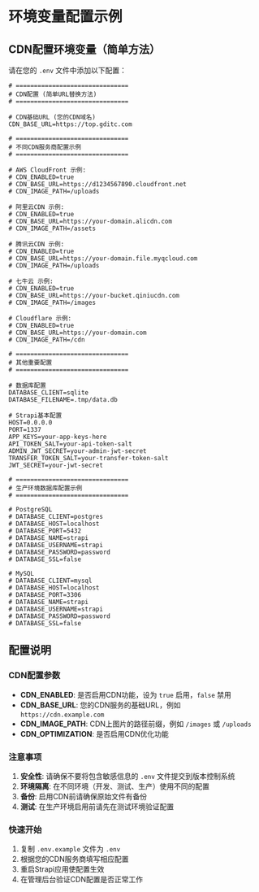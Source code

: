 # 环境变量配置示例

## CDN配置环境变量（简单方法）

请在您的 `.env` 文件中添加以下配置：

```env
# ===============================
# CDN配置 (简单URL替换方法)
# ===============================

# CDN基础URL (您的CDN域名)
CDN_BASE_URL=https://top.gditc.com

# ===============================
# 不同CDN服务商配置示例
# ===============================

# AWS CloudFront 示例:
# CDN_ENABLED=true
# CDN_BASE_URL=https://d1234567890.cloudfront.net
# CDN_IMAGE_PATH=/uploads

# 阿里云CDN 示例:
# CDN_ENABLED=true
# CDN_BASE_URL=https://your-domain.alicdn.com
# CDN_IMAGE_PATH=/assets

# 腾讯云CDN 示例:
# CDN_ENABLED=true
# CDN_BASE_URL=https://your-domain.file.myqcloud.com
# CDN_IMAGE_PATH=/uploads

# 七牛云 示例:
# CDN_ENABLED=true
# CDN_BASE_URL=https://your-bucket.qiniucdn.com
# CDN_IMAGE_PATH=/images

# Cloudflare 示例:
# CDN_ENABLED=true
# CDN_BASE_URL=https://your-domain.com
# CDN_IMAGE_PATH=/cdn

# ===============================
# 其他重要配置
# ===============================

# 数据库配置
DATABASE_CLIENT=sqlite
DATABASE_FILENAME=.tmp/data.db

# Strapi基本配置
HOST=0.0.0.0
PORT=1337
APP_KEYS=your-app-keys-here
API_TOKEN_SALT=your-api-token-salt
ADMIN_JWT_SECRET=your-admin-jwt-secret
TRANSFER_TOKEN_SALT=your-transfer-token-salt
JWT_SECRET=your-jwt-secret

# ===============================
# 生产环境数据库配置示例
# ===============================

# PostgreSQL
# DATABASE_CLIENT=postgres
# DATABASE_HOST=localhost
# DATABASE_PORT=5432
# DATABASE_NAME=strapi
# DATABASE_USERNAME=strapi
# DATABASE_PASSWORD=password
# DATABASE_SSL=false

# MySQL
# DATABASE_CLIENT=mysql
# DATABASE_HOST=localhost
# DATABASE_PORT=3306
# DATABASE_NAME=strapi
# DATABASE_USERNAME=strapi
# DATABASE_PASSWORD=password
# DATABASE_SSL=false
```

## 配置说明

### CDN配置参数

- **CDN_ENABLED**: 是否启用CDN功能，设为 `true` 启用，`false` 禁用
- **CDN_BASE_URL**: 您的CDN服务的基础URL，例如 `https://cdn.example.com`
- **CDN_IMAGE_PATH**: CDN上图片的路径前缀，例如 `/images` 或 `/uploads`
- **CDN_OPTIMIZATION**: 是否启用CDN优化功能

### 注意事项

1. **安全性**: 请确保不要将包含敏感信息的 `.env` 文件提交到版本控制系统
2. **环境隔离**: 在不同环境（开发、测试、生产）使用不同的配置
3. **备份**: 启用CDN前请确保原始文件有备份
4. **测试**: 在生产环境启用前请先在测试环境验证配置

### 快速开始

1. 复制 `.env.example` 文件为 `.env`
2. 根据您的CDN服务商填写相应配置
3. 重启Strapi应用使配置生效
4. 在管理后台验证CDN配置是否正常工作 